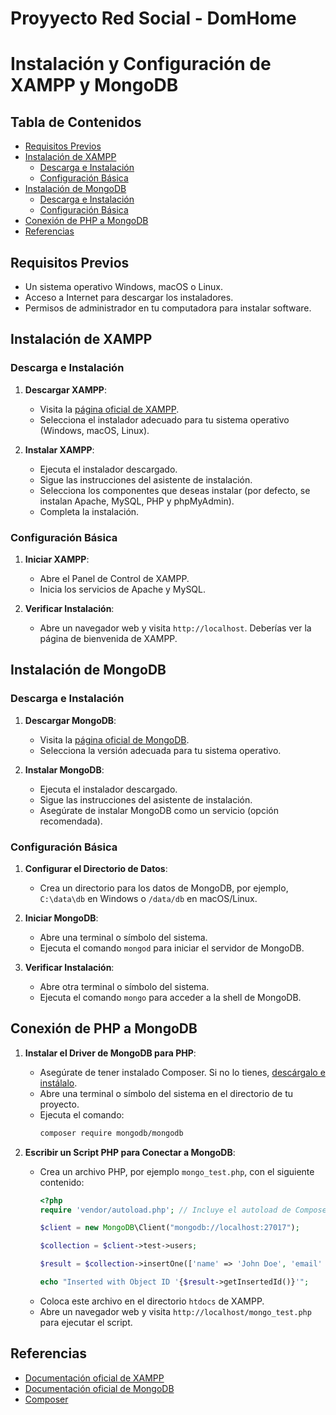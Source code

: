 # Proyyecto Red Social - DomHome

# Instalación y Configuración de XAMPP y MongoDB

## Tabla de Contenidos
- [Requisitos Previos](#requisitos-previos)
- [Instalación de XAMPP](#instalación-de-xampp)
  - [Descarga e Instalación](#descarga-e-instalación)
  - [Configuración Básica](#configuración-básica)
- [Instalación de MongoDB](#instalación-de-mongodb)
  - [Descarga e Instalación](#descarga-e-instalación-1)
  - [Configuración Básica](#configuración-básica-1)
- [Conexión de PHP a MongoDB](#conexión-de-php-a-mongodb)
- [Referencias](#referencias)

## Requisitos Previos
- Un sistema operativo Windows, macOS o Linux.
- Acceso a Internet para descargar los instaladores.
- Permisos de administrador en tu computadora para instalar software.

## Instalación de XAMPP

### Descarga e Instalación
1. **Descargar XAMPP**:
   - Visita la [página oficial de XAMPP](https://www.apachefriends.org/index.html).
   - Selecciona el instalador adecuado para tu sistema operativo (Windows, macOS, Linux).

2. **Instalar XAMPP**:
   - Ejecuta el instalador descargado.
   - Sigue las instrucciones del asistente de instalación.
   - Selecciona los componentes que deseas instalar (por defecto, se instalan Apache, MySQL, PHP y phpMyAdmin).
   - Completa la instalación.

### Configuración Básica
1. **Iniciar XAMPP**:
   - Abre el Panel de Control de XAMPP.
   - Inicia los servicios de Apache y MySQL.

2. **Verificar Instalación**:
   - Abre un navegador web y visita `http://localhost`. Deberías ver la página de bienvenida de XAMPP.

## Instalación de MongoDB

### Descarga e Instalación
1. **Descargar MongoDB**:
   - Visita la [página oficial de MongoDB](https://www.mongodb.com/try/download/community).
   - Selecciona la versión adecuada para tu sistema operativo.

2. **Instalar MongoDB**:
   - Ejecuta el instalador descargado.
   - Sigue las instrucciones del asistente de instalación.
   - Asegúrate de instalar MongoDB como un servicio (opción recomendada).

### Configuración Básica
1. **Configurar el Directorio de Datos**:
   - Crea un directorio para los datos de MongoDB, por ejemplo, `C:\data\db` en Windows o `/data/db` en macOS/Linux.

2. **Iniciar MongoDB**:
   - Abre una terminal o símbolo del sistema.
   - Ejecuta el comando `mongod` para iniciar el servidor de MongoDB.

3. **Verificar Instalación**:
   - Abre otra terminal o símbolo del sistema.
   - Ejecuta el comando `mongo` para acceder a la shell de MongoDB.

## Conexión de PHP a MongoDB
1. **Instalar el Driver de MongoDB para PHP**:
   - Asegúrate de tener instalado Composer. Si no lo tienes, [descárgalo e instálalo](https://getcomposer.org/).
   - Abre una terminal o símbolo del sistema en el directorio de tu proyecto.
   - Ejecuta el comando:
     ```sh
     composer require mongodb/mongodb
     ```

2. **Escribir un Script PHP para Conectar a MongoDB**:
   - Crea un archivo PHP, por ejemplo `mongo_test.php`, con el siguiente contenido:
     ```php
     <?php
     require 'vendor/autoload.php'; // Incluye el autoload de Composer

     $client = new MongoDB\Client("mongodb://localhost:27017");

     $collection = $client->test->users;

     $result = $collection->insertOne(['name' => 'John Doe', 'email' => 'john@example.com']);

     echo "Inserted with Object ID '{$result->getInsertedId()}'";
     ```
   - Coloca este archivo en el directorio `htdocs` de XAMPP.
   - Abre un navegador web y visita `http://localhost/mongo_test.php` para ejecutar el script.

## Referencias
- [Documentación oficial de XAMPP](https://www.apachefriends.org/es/index.html)
- [Documentación oficial de MongoDB](https://docs.mongodb.com/)
- [Composer](https://getcomposer.org/)